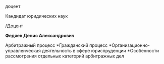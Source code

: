 доцент

Кандидат юридических наук

/Доцент

**Федяев Денис Александрович**

Арбитражный процесс
	*Гражданский процесс
	*Организационно-управленческая деятельность в сфере юриспруденции
	*Особенности рассмотрения отдельных категорий арбитражных дел